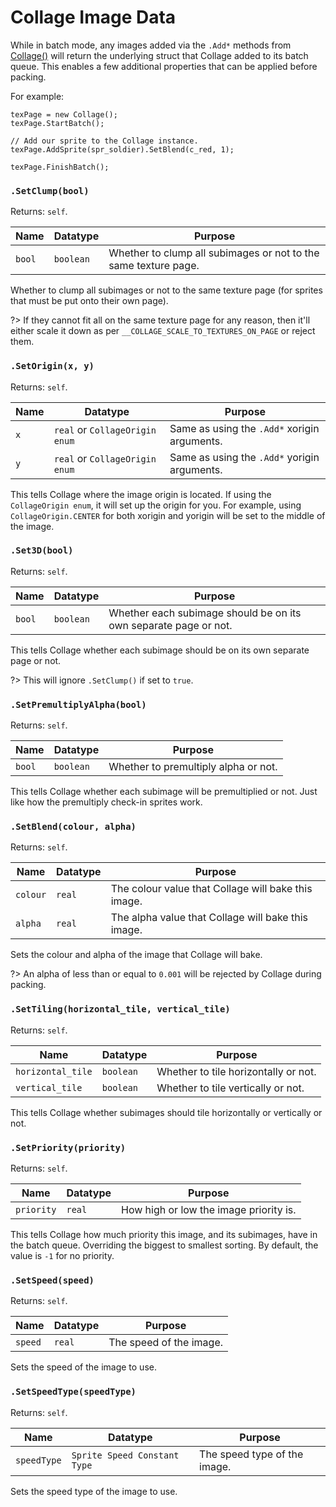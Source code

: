 # Collage Image Data

While in batch mode, any images added via the `.Add*` methods from [Collage()](collage.md) will return the underlying struct that Collage added to its batch queue. This enables a few additional properties that can be applied before packing.

For example:
```gml
texPage = new Collage();
texPage.StartBatch();

// Add our sprite to the Collage instance.
texPage.AddSprite(spr_soldier).SetBlend(c_red, 1);

texPage.FinishBatch();
```

### `.SetClump(bool)`

Returns: `self`.

|Name|Datatype|Purpose|
|---|---|---|
|`bool`|`boolean`|Whether to clump all subimages or not to the same texture page.|

Whether to clump all subimages or not to the same texture page (for sprites that must be put onto their own page).

?> If they cannot fit all on the same texture page for any reason, then it'll either scale it down as per `__COLLAGE_SCALE_TO_TEXTURES_ON_PAGE` or reject them.

### `.SetOrigin(x, y)`

Returns: `self`.

|Name|Datatype|Purpose|
|---|---|---|
|`x`|`real` or `CollageOrigin enum`|Same as using the `.Add*` xorigin arguments.|
|`y`|`real` or `CollageOrigin enum`|Same as using the `.Add*` yorigin arguments.|

This tells Collage where the image origin is located. If using the `CollageOrigin enum`, it will set up the origin for you. For example, using `CollageOrigin.CENTER` for both xorigin and yorigin will be set to the middle of the image.

### `.Set3D(bool)`

Returns: `self`.

|Name|Datatype|Purpose|
|---|---|---|
|`bool`|`boolean`|Whether each subimage should be on its own separate page or not.|

This tells Collage whether each subimage should be on its own separate page or not.

?> This will ignore `.SetClump()` if set to `true`.

### `.SetPremultiplyAlpha(bool)`

Returns: `self`.

|Name|Datatype|Purpose|
|---|---|---|
|`bool`|`boolean`|Whether to premultiply alpha or not.|

This tells Collage whether each subimage will be premultiplied or not. Just like how the premultiply check-in sprites work.

### `.SetBlend(colour, alpha)`

Returns: `self`.

|Name|Datatype|Purpose|
|---|---|---|
|`colour`|`real`|The colour value that Collage will bake this image.|
|`alpha`|`real`|The alpha value that Collage will bake this image.|

Sets the colour and alpha of the image that Collage will bake.

?> An alpha of less than or equal to `0.001` will be rejected by Collage during packing.

### `.SetTiling(horizontal_tile, vertical_tile)`

Returns: `self`.

|Name|Datatype|Purpose|
|---|---|---|
|`horizontal_tile`|`boolean`|Whether to tile horizontally or not.|
|`vertical_tile`|`boolean`|Whether to tile vertically or not.|

This tells Collage whether subimages should tile horizontally or vertically or not.

### `.SetPriority(priority)`

Returns: `self`.

|Name|Datatype|Purpose|
|---|---|---|
|`priority`|`real`|How high or low the image priority is.|

This tells Collage how much priority this image, and its subimages, have in the batch queue. Overriding the biggest to smallest sorting. By default, the value is `-1` for no priority.

### `.SetSpeed(speed)`

Returns: `self`.

|Name|Datatype|Purpose|
|---|---|---|
|`speed`|`real`|The speed of the image.|

Sets the speed of the image to use.

### `.SetSpeedType(speedType)`

Returns: `self`.

|Name|Datatype|Purpose|
|---|---|---|
|`speedType`|`Sprite Speed Constant Type`|The speed type of the image.|

Sets the speed type of the image to use.